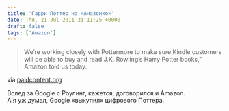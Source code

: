 ```yaml
---
title: 'Гарри Поттер на «Амазонке»'
date: Thu, 21 Jul 2011 21:11:25 +0000
draft: false
tags: ['Amazon']
---
```


> We’re working closely with Pottermore to make sure Kindle customers will be able to buy and read J.K. Rowling’s Harry Potter books,” Amazon told us today.

via [paidcontent.org](http://paidcontent.org/article/419-amazon-says-harry-potter-e-books-will-be-available-on-kindle/)

Вслед за Google с Роулинг, кажется, договорился и Amazon.  
А я уж думал, Google «выкупил» цифрового Поттера.